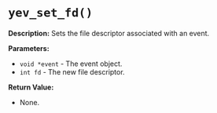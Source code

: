 # `yev_set_fd()`

**Description:**
Sets the file descriptor associated with an event.

**Parameters:**
- `void *event` - The event object.
- `int fd` - The new file descriptor.

**Return Value:**
- None.
